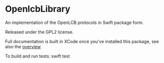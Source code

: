 # OpenlcbLibrary

An implementation of the OpenLCB protocols in Swift package form.

Released under the GPL2 license.

Full documentation is built in XCode once you've installed this package, see also the [overview](Sources/OpenlcbLibrary/Documentation.docc/Documentation.md)

To build and run tests:
    swift test
